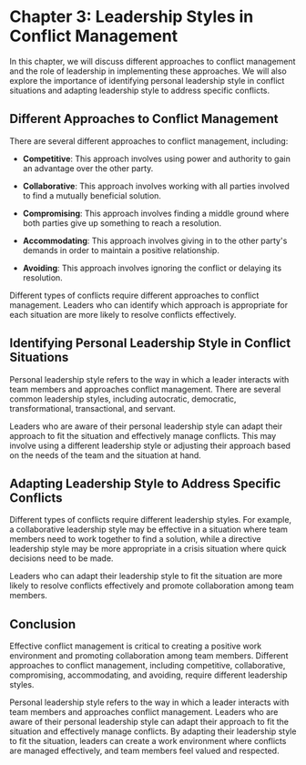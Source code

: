 Chapter 3: Leadership Styles in Conflict Management
===================================================

In this chapter, we will discuss different approaches to conflict management and the role of leadership in implementing these approaches. We will also explore the importance of identifying personal leadership style in conflict situations and adapting leadership style to address specific conflicts.

Different Approaches to Conflict Management
-------------------------------------------

There are several different approaches to conflict management, including:

* **Competitive**: This approach involves using power and authority to gain an advantage over the other party.

* **Collaborative**: This approach involves working with all parties involved to find a mutually beneficial solution.

* **Compromising**: This approach involves finding a middle ground where both parties give up something to reach a resolution.

* **Accommodating**: This approach involves giving in to the other party's demands in order to maintain a positive relationship.

* **Avoiding**: This approach involves ignoring the conflict or delaying its resolution.

Different types of conflicts require different approaches to conflict management. Leaders who can identify which approach is appropriate for each situation are more likely to resolve conflicts effectively.

Identifying Personal Leadership Style in Conflict Situations
------------------------------------------------------------

Personal leadership style refers to the way in which a leader interacts with team members and approaches conflict management. There are several common leadership styles, including autocratic, democratic, transformational, transactional, and servant.

Leaders who are aware of their personal leadership style can adapt their approach to fit the situation and effectively manage conflicts. This may involve using a different leadership style or adjusting their approach based on the needs of the team and the situation at hand.

Adapting Leadership Style to Address Specific Conflicts
-------------------------------------------------------

Different types of conflicts require different leadership styles. For example, a collaborative leadership style may be effective in a situation where team members need to work together to find a solution, while a directive leadership style may be more appropriate in a crisis situation where quick decisions need to be made.

Leaders who can adapt their leadership style to fit the situation are more likely to resolve conflicts effectively and promote collaboration among team members.

Conclusion
----------

Effective conflict management is critical to creating a positive work environment and promoting collaboration among team members. Different approaches to conflict management, including competitive, collaborative, compromising, accommodating, and avoiding, require different leadership styles.

Personal leadership style refers to the way in which a leader interacts with team members and approaches conflict management. Leaders who are aware of their personal leadership style can adapt their approach to fit the situation and effectively manage conflicts. By adapting their leadership style to fit the situation, leaders can create a work environment where conflicts are managed effectively, and team members feel valued and respected.
